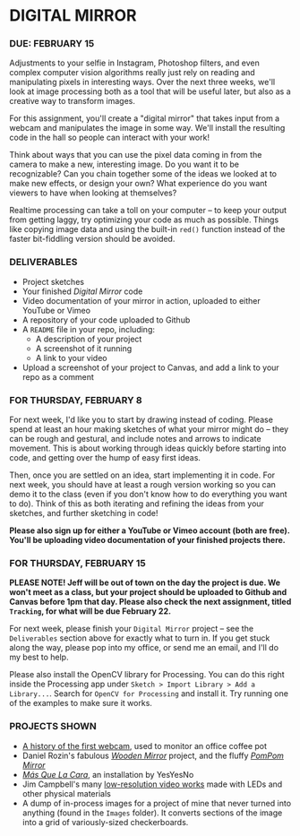 DIGITAL MIRROR
====

### DUE: FEBRUARY 15  

Adjustments to your selfie in Instagram, Photoshop filters, and even complex computer vision algorithms really just rely on reading and manipulating pixels in interesting ways. Over the next three weeks, we'll look at image processing both as a tool that will be useful later, but also as a creative way to transform images.

For this assignment, you'll create a "digital mirror" that takes input from a webcam and manipulates the image in some way. We'll install the resulting code in the hall so people can interact with your work!

Think about ways that you can use the pixel data coming in from the camera to make a new, interesting image. Do you want it to be recognizable? Can you chain together some of the ideas we looked at to make new effects, or design your own? What experience do you want viewers to have when looking at themselves?

Realtime processing can take a toll on your computer – to keep your output from getting laggy, try optimizing your code as much as possible. Things like copying image data and using the built-in `red()` function instead of the faster bit-fiddling version should be avoided.

### DELIVERABLES  
* Project sketches  
* Your finished *Digital Mirror* code  
* Video documentation of your mirror in action, uploaded to either YouTube or Vimeo  
* A repository of your code uploaded to Github  
* A `README` file in your repo, including:
  * A description of your project  
  * A screenshot of it running  
  * A link to your video  
* Upload a screenshot of your project to Canvas, and add a link to your repo as a comment

### FOR THURSDAY, FEBRUARY 8  
For next week, I'd like you to start by drawing instead of coding. Please spend at least an hour making sketches of what your mirror might do – they can be rough and gestural, and include notes and arrows to indicate movement. This is about working through ideas quickly before starting into code, and getting over the hump of easy first ideas.

Then, once you are settled on an idea, start implementing it in code. For next week, you should have at least a rough version working so you can demo it to the class (even if you don't know how to do everything you want to do). Think of this as both iterating and refining the ideas from your sketches, and further sketching in code!

**Please also sign up for either a YouTube or Vimeo account (both are free). You'll be uploading video documentation of your finished projects there.**

### FOR THURSDAY, FEBRUARY 15  
**PLEASE NOTE! Jeff will be out of town on the day the project is due. We won't meet as a class, but your project should be uploaded to Github and Canvas before 1pm that day. Please also check the next assignment, titled `Tracking`, for what will be due February 22.**

For next week, please finish your `Digital Mirror` project – see the `Deliverables` section above for exactly what to turn in. If you get stuck along the way, please pop into my office, or send me an email, and I'll do my best to help.

Please also install the OpenCV library for Processing. You can do this right inside the Processing app under `Sketch > Import Library > Add a Library...`. Search for `OpenCV for Processing` and install it. Try running one of the examples to make sure it works.

### PROJECTS SHOWN  

* [A history of the first webcam](https://youtu.be/a4PX8vksBFU), used to monitor an office coffee pot  
* Daniel Rozin's fabulous [*Wooden Mirror*](http://www.smoothware.com/danny/woodenmirror.html) project, and the fluffy [*PomPom Mirror*](http://www.bitforms.com/rozin/pompom-mirror)  
* [*Más Que La Cara*](https://medium.com/@zachlieberman/m%C3%A1s-que-la-cara-overview-48331a0202c0), an installation by YesYesNo  
* Jim Campbell's many [low-resolution video works](http://www.jimcampbell.tv/portfolio/low_resolution_works/) made with LEDs and other physical materials  
* A dump of in-process images for a project of mine that never turned into anything (found in the `Images` folder). It converts sections of the image into a grid of variously-sized checkerboards.  

